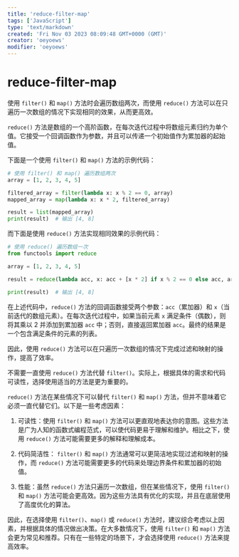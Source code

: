 ```yaml
---
title: 'reduce-filter-map'
tags: ['JavaScript']
type: 'text/markdown'
created: 'Fri Nov 03 2023 08:09:48 GMT+0000 (GMT)'
creator: 'oeyoews'
modifier: 'oeyoews'
---
```


# reduce-filter-map

使用 `filter()` 和 `map()` 方法时会遍历数组两次，而使用 `reduce()` 方法可以在只遍历一次数组的情况下实现相同的效果，从而更高效。

`reduce()` 方法是数组的一个高阶函数，在每次迭代过程中将数组元素归约为单个值。它接受一个回调函数作为参数，并且可以传递一个初始值作为累加器的起始值。

下面是一个使用 `filter()` 和 `map()` 方法的示例代码：

```python
# 使用 filter() 和 map() 遍历数组两次
array = [1, 2, 3, 4, 5]

filtered_array = filter(lambda x: x % 2 == 0, array)
mapped_array = map(lambda x: x * 2, filtered_array)

result = list(mapped_array)
print(result)  # 输出 [4, 8]
```

而下面是使用 `reduce()` 方法实现相同效果的示例代码：

```python
# 使用 reduce() 遍历数组一次
from functools import reduce

array = [1, 2, 3, 4, 5]

result = reduce(lambda acc, x: acc + [x * 2] if x % 2 == 0 else acc, array, [])

print(result)  # 输出 [4, 8]
```

在上述代码中，`reduce()` 方法的回调函数接受两个参数：`acc`（累加器）和 `x`（当前迭代的数组元素）。在每次迭代过程中，如果当前元素 `x` 满足条件（偶数），则将其乘以 2 并添加到累加器 `acc` 中；否则，直接返回累加器 `acc`。最终的结果是一个包含满足条件的元素的列表。

因此，使用 `reduce()` 方法可以在只遍历一次数组的情况下完成过滤和映射的操作，提高了效率。

不需要一直使用 `reduce()` 方法代替 `filter()`。实际上，根据具体的需求和代码可读性，选择使用适当的方法是更为重要的。

`reduce()` 方法在某些情况下可以替代 `filter()` 和 `map()` 方法，但并不意味着它必须一直代替它们。以下是一些考虑因素：

1. 可读性：使用 `filter()` 和 `map()` 方法可以更直观地表达你的意图。这些方法是广为人知的函数式编程范式，可以使代码更易于理解和维护。相比之下，使用 `reduce()` 方法可能需要更多的解释和理解成本。

1. 代码简洁性： `filter()` 和 `map()` 方法通常可以更简洁地实现过滤和映射的操作，而 `reduce()` 方法可能需要更多的代码来处理边界条件和累加器的初始值。

1. 性能：虽然 `reduce()` 方法只遍历一次数组，但在某些情况下，使用 `filter()` 和 `map()` 方法可能会更高效。因为这些方法具有优化的实现，并且在底层使用了高度优化的算法。

因此，在选择使用 `filter()`、`map()` 或 `reduce()` 方法时，建议综合考虑以上因素，并根据具体的情况做出决策。在大多数情况下，使用 `filter()` 和 `map()` 方法会更为常见和推荐。只有在一些特定的场景下，才会选择使用 `reduce()` 方法来提高效率。
